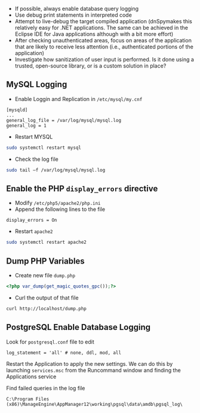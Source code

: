 - If possible, always enable database query logging
- Use debug print statements in interpreted code
- Attempt to live-debug the target compiled application (dnSpymakes this relatively easy for .NET applications. The same can be achieved in the Eclipse IDE for Java applications although with a bit more effort)
- After checking unauthenticated areas, focus on areas of the application that are likely to receive less attention (i.e., authenticated portions of the application)
- Investigate how sanitization of user input is performed. Is it done using a trusted, open-source library, or is a custom solution in place?


## MySQL Logging
- Enable Loggin and Replication in `/etc/mysql/my.cnf`
```vim
[mysqld]
...
general_log_file = /var/log/mysql/mysql.log
general_log = 1
```
- Restart MYSQL
```bash
sudo systemctl restart mysql
```
- Check the log file
```bash
sudo tail –f /var/log/mysql/mysql.log
```

## Enable the PHP `display_errors` directive
- Modify `/etc/php5/apache2/php.ini`
- Append the following lines to the file
```vim
display_errors = On
```
- Restart `apache2`
```bash
sudo systemctl restart apache2
```


## Dump PHP Variables
- Create new file `dump.php`
```php
<?php var_dump(get_magic_quotes_gpc());?>
```
- Curl the output of that file
```bash
curl http://localhost/dump.php
```

## PostgreSQL Enable Database Logging
Look for `postgresql.conf` file to edit
```vim
log_statement = 'all' # none, ddl, mod, all
```
 
 Restart the Application to apply the new settings. We can do this by launching `services.msc` from the Runcommand window and finding the Applications  service
 
 Find failed queries in the log file 
 ```batch
 C:\Program Files (x86)\ManageEngine\AppManager12\working\pgsql\data\amdb\pgsql_log\
 ```

